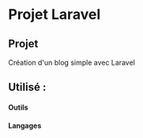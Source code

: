 # Projet Laravel 

## Projet

Création d'un blog simple avec Laravel

## Utilisé : 
#### Outils


#### Langages 
